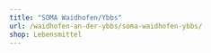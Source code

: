 ```yaml
---
title: "SOMA Waidhofen/Ybbs"
url: /waidhofen-an-der-ybbs/soma-waidhofen-ybbs/
shop: Lebensmittel
---
```


